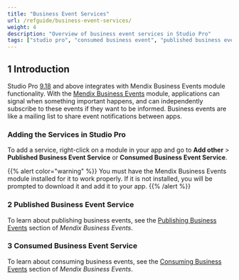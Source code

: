 ```yaml
---
title: "Business Event Services"
url: /refguide/business-event-services/
weight: 4
description: "Overview of business event services in Studio Pro"
tags: ["studio pro", "consumed business event", "published business event"]
---
```


## 1 Introduction

Studio Pro [9.18](/releasenotes/studio-pro/9.18/) and above integrates with Mendix Business Events module functionality. With the [Mendix Business Events](/appstore/modules/business-events/) module, applications can signal when something important happens, and can independently subscribe to these events if they want to be informed. Business events are like a mailing list to share event notifications between apps.

### Adding the Services in Studio Pro

To add a service, right-click on a module in your app and go to **Add other** > **Published Business Event Service** or **Consumed Business Event Service**.

{{% alert color="warning" %}}
You must have the Mendix Business Events module installed for it to work properly. If it is not installed, you will be prompted to download it and add it to your app.
{{% /alert %}}

### 2 Published Business Event Service

To learn about publishing business events, see the [Publishing Business Events](/appstore/modules/business-events/#publish-be) section of *Mendix Business Events*.

### 3 Consumed Business Event Service

To learn about consuming business events, see the [Consuming Business Events](/appstore/modules/business-events/#consume-be) section of *Mendix Business Events*.
